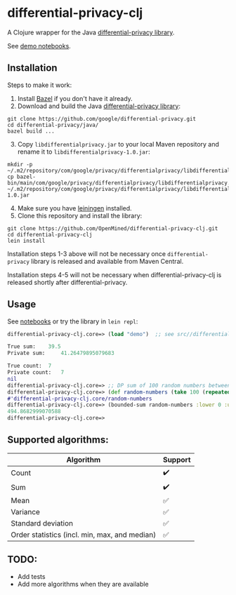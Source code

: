 # differential-privacy-clj

A Clojure wrapper for the Java [differential-privacy library](https://github.com/google/differential-privacy).

See [demo notebooks](https://github.com/OpenMined/org.openmined.dp/tree/notebooks/doc/clojure).

## Installation

Steps to make it work:

1. Install [Bazel](https://docs.bazel.build/versions/master/install.html) if you
don't have it already.
2. Download and build the Java [differential-privacy library](https://github.com/google/differential-privacy):
```
git clone https://github.com/google/differential-privacy.git
cd differential-privacy/java/
bazel build ...
```
3. Copy `libdifferentialprivacy.jar` to your local Maven repository and
rename it to `libdifferentialprivacy-1.0.jar`:
```
mkdir -p ~/.m2/repository/com/google/privacy/differentialprivacy/libdifferentialprivacy/1.0/
cp bazel-bin/main/com/google/privacy/differentialprivacy/libdifferentialprivacy.jar ~/.m2/repository/com/google/privacy/differentialprivacy/libdifferentialprivacy/1.0/libdifferentialprivacy-1.0.jar
```

4. Make sure you have [leiningen](https://leiningen.org/) installed.
5. Clone this repository and install the library:

```
git clone https://github.com/OpenMined/differential-privacy-clj.git
cd differential-privacy-clj
lein install
```

Installation steps 1-3 above will not be necessary once `differential-privacy` library is released and available from Maven Central.

Installation steps 4-5 will not be necessary when differential-privacy-clj is released shortly after differential-privacy.

## Usage

See [notebooks](https://github.com/OpenMined/org.openmined.dp/tree/notebooks/doc/clojure)
or try the library in `lein repl`:

```clojure
differential-privacy-clj.core=> (load "demo")  ;; see src//differential_privacy_clj/demo.clj

True sum:	 39.5
Private sum:	 41.26479895079683

True count:	 7
Private count:	 7
nil
differential-privacy-clj.core=> ;; DP sum of 100 random numbers between 0.0 and 10.0:
differential-privacy-clj.core=> (def random-numbers (take 100 (repeatedly #(rand 10.0))))
#'differential-privacy-clj.core/random-numbers
differential-privacy-clj.core=> (bounded-sum random-numbers :lower 0 :upper 10 :max-partitions 1 :epsilon 1)
494.8682999070588
differential-privacy-clj.core=>
```

## Supported algorithms:

| Algorithm          | Support            |
|--------------------|--------------------|
| Count              | :heavy_check_mark: |
| Sum                | :heavy_check_mark: |
| Mean               | :white_check_mark: |
| Variance           | :white_check_mark: |
| Standard deviation | :white_check_mark: |
| Order statistics (incl. min, max, and median) | :white_check_mark: |

## TODO:

* Add tests
* Add more algorithms when they are available
